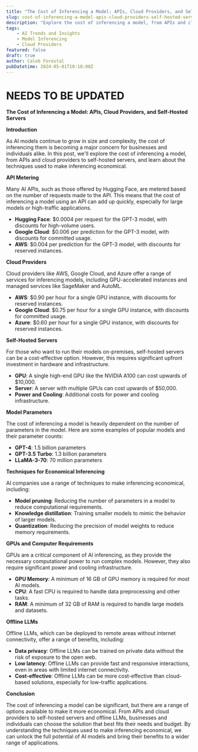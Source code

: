 ```yaml
---
title: "The Cost of Inferencing a Model: APIs, Cloud Providers, and Self-Hosted Servers"
slug: cost-of-inferencing-a-model-apis-cloud-providers-self-hosted-servers
description: "Explore the cost of inferencing a model, from APIs and cloud providers to self-hosted servers, and learn about the techniques used to make inferencing economical."
tags: 
    - AI Trends and Insights 
    - Model Inferencing 
    - Cloud Providers
featured: false
draft: true
author: Caleb Forestal
pubDatetime: 2024-05-01T10:18:00Z
---
```


# NEEDS TO BE UPDATED

**The Cost of Inferencing a Model: APIs, Cloud Providers, and Self-Hosted Servers**

**Introduction**

As AI models continue to grow in size and complexity, the cost of inferencing them is becoming a major concern for businesses and individuals alike. In this post, we'll explore the cost of inferencing a model, from APIs and cloud providers to self-hosted servers, and learn about the techniques used to make inferencing economical.

**API Metering**

Many AI APIs, such as those offered by Hugging Face, are metered based on the number of requests made to the API. This means that the cost of inferencing a model using an API can add up quickly, especially for large models or high-traffic applications.

* **Hugging Face**: $0.0004 per request for the GPT-3 model, with discounts for high-volume users.
* **Google Cloud**: $0.006 per prediction for the GPT-3 model, with discounts for committed usage.
* **AWS**: $0.004 per prediction for the GPT-3 model, with discounts for reserved instances.

**Cloud Providers**

Cloud providers like AWS, Google Cloud, and Azure offer a range of services for inferencing models, including GPU-accelerated instances and managed services like SageMaker and AutoML.

* **AWS**: $0.90 per hour for a single GPU instance, with discounts for reserved instances.
* **Google Cloud**: $0.75 per hour for a single GPU instance, with discounts for committed usage.
* **Azure**: $0.60 per hour for a single GPU instance, with discounts for reserved instances.

**Self-Hosted Servers**

For those who want to run their models on-premises, self-hosted servers can be a cost-effective option. However, this requires significant upfront investment in hardware and infrastructure.

* **GPU**: A single high-end GPU like the NVIDIA A100 can cost upwards of $10,000.
* **Server**: A server with multiple GPUs can cost upwards of $50,000.
* **Power and Cooling**: Additional costs for power and cooling infrastructure.

**Model Parameters**

The cost of inferencing a model is heavily dependent on the number of parameters in the model. Here are some examples of popular models and their parameter counts:

* **GPT-4**: 1.5 billion parameters
* **GPT-3.5 Turbo**: 1.3 billion parameters
* **LLaMA-3-70**: 70 million parameters

**Techniques for Economical Inferencing**

AI companies use a range of techniques to make inferencing economical, including:

* **Model pruning**: Reducing the number of parameters in a model to reduce computational requirements.
* **Knowledge distillation**: Training smaller models to mimic the behavior of larger models.
* **Quantization**: Reducing the precision of model weights to reduce memory requirements.

**GPUs and Computer Requirements**

GPUs are a critical component of AI inferencing, as they provide the necessary computational power to run complex models. However, they also require significant power and cooling infrastructure.

* **GPU Memory**: A minimum of 16 GB of GPU memory is required for most AI models.
* **CPU**: A fast CPU is required to handle data preprocessing and other tasks.
* **RAM**: A minimum of 32 GB of RAM is required to handle large models and datasets.

**Offline LLMs**

Offline LLMs, which can be deployed to remote areas without internet connectivity, offer a range of benefits, including:

* **Data privacy**: Offline LLMs can be trained on private data without the risk of exposure to the open web.
* **Low latency**: Offline LLMs can provide fast and responsive interactions, even in areas with limited internet connectivity.
* **Cost-effective**: Offline LLMs can be more cost-effective than cloud-based solutions, especially for low-traffic applications.

**Conclusion**

The cost of inferencing a model can be significant, but there are a range of options available to make it more economical. From APIs and cloud providers to self-hosted servers and offline LLMs, businesses and individuals can choose the solution that best fits their needs and budget. By understanding the techniques used to make inferencing economical, we can unlock the full potential of AI models and bring their benefits to a wider range of applications.